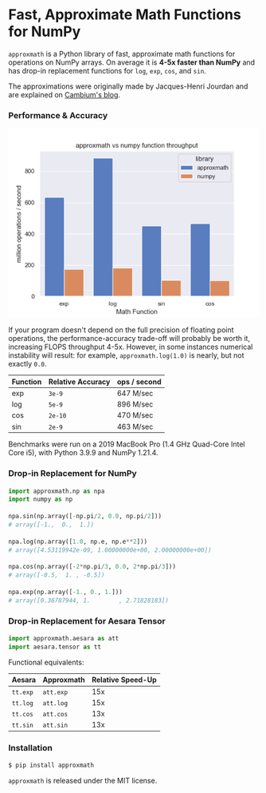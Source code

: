 # Fast, Approximate Math Functions for NumPy

`approxmath` is a Python library of fast, approximate math functions for operations on NumPy arrays. On average it is **4-5x faster than NumPy** and has drop-in replacement functions for `log`, `exp`, `cos`, and `sin`.

The approximations were originally made by Jacques-Henri Jourdan and are explained on [Cambium's blog](http://gallium.inria.fr/blog/fast-vectorizable-math-approx/).

### Performance & Accuracy

![approxmath vs NumPy performance](benchmark.png)

If your program doesn't depend on the full precision of floating point operations, the performance-accuracy trade-off will probably be worth it, increasing FLOPS throughput 4-5x. However, in some instances numerical instability will result: for example, `approxmath.log(1.0)` is nearly, but not exactly `0.0`.

| Function | Relative Accuracy | ops / second |
|----------|-------------------|--------------|
| exp | `3e-9` | 647 M/sec |
| log | `5e-9` | 896 M/sec |
| cos | `2e-10` | 470 M/sec |
| sin | `2e-9` | 463 M/sec |

Benchmarks were run on a 2019 MacBook Pro (1.4 GHz Quad-Core Intel Core i5), with Python 3.9.9 and NumPy 1.21.4.

### Drop-in Replacement for NumPy

```python
import approxmath.np as npa
import numpy as np

npa.sin(np.array([-np.pi/2, 0.0, np.pi/2]))
# array([-1.,  0.,  1.])

npa.log(np.array([1.0, np.e, np.e**2]))
# array([4.53119942e-09, 1.00000000e+00, 2.00000000e+00])

npa.cos(np.array([-2*np.pi/3, 0.0, 2*np.pi/3]))
# array([-0.5,  1. , -0.5])

npa.exp(np.array([-1., 0., 1.]))
# array([0.36787944, 1.        , 2.71828183])
```

### Drop-in Replacement for Aesara Tensor

```python
import approxmath.aesara as att
import aesara.tensor as tt
```

Functional equivalents:

| Aesara | Approxmath | Relative Speed-Up |
|--------|------------|-------------------|
| `tt.exp` | `att.exp` | 15x |
| `tt.log` | `att.log` | 15x |
| `tt.cos` | `att.cos` | 13x |
| `tt.sin` | `att.sin` | 13x |

### Installation

```sh
$ pip install approxmath
```

`approxmath` is released under the MIT license.
